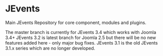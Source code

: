 JEvents
=======

Main JEvents Repository for core component, modules and plugins.

The master branch is currently for JEvents 3.4 which works with Joomla 3.4+
JEvents 3.2 is latest branch for Joomla 2.5 but there will be no new features added here - only major bug fixes.
JEvents 3.1 is the old JEvents 3.1.x series which are no longer developed.

